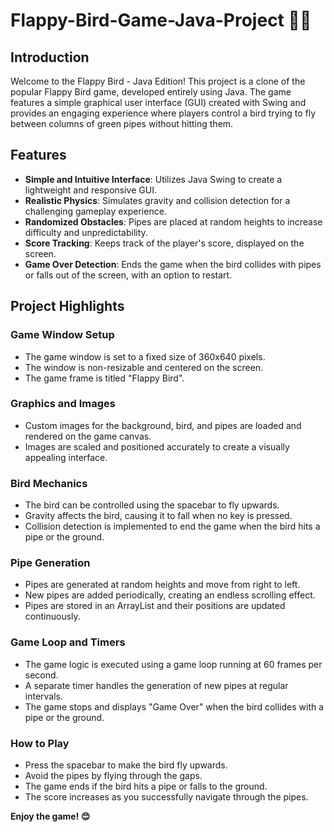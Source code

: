 # Flappy-Bird-Game-Java-Project 🐥🐤

## Introduction
Welcome to the Flappy Bird - Java Edition! This project is a clone of the popular Flappy Bird game, developed entirely using Java. The game features a simple graphical user interface (GUI) created with Swing and provides an engaging experience where players control a bird trying to fly between columns of green pipes without hitting them.

## Features
- **Simple and Intuitive Interface**: Utilizes Java Swing to create a lightweight and responsive GUI.
- **Realistic Physics**: Simulates gravity and collision detection for a challenging gameplay experience.
- **Randomized Obstacles**: Pipes are placed at random heights to increase difficulty and unpredictability.
- **Score Tracking**: Keeps track of the player's score, displayed on the screen.
- **Game Over Detection**: Ends the game when the bird collides with pipes or falls out of the screen, with an option to restart.

## Project Highlights
### Game Window Setup
- The game window is set to a fixed size of 360x640 pixels.
- The window is non-resizable and centered on the screen.
- The game frame is titled "Flappy Bird".

### Graphics and Images
- Custom images for the background, bird, and pipes are loaded and rendered on the game canvas.
- Images are scaled and positioned accurately to create a visually appealing interface.

### Bird Mechanics
- The bird can be controlled using the spacebar to fly upwards.
- Gravity affects the bird, causing it to fall when no key is pressed.
- Collision detection is implemented to end the game when the bird hits a pipe or the ground.

### Pipe Generation
- Pipes are generated at random heights and move from right to left.
- New pipes are added periodically, creating an endless scrolling effect.
- Pipes are stored in an ArrayList and their positions are updated continuously.

### Game Loop and Timers
- The game logic is executed using a game loop running at 60 frames per second.
- A separate timer handles the generation of new pipes at regular intervals.
- The game stops and displays "Game Over" when the bird collides with a pipe or the ground.

### How to Play
- Press the spacebar to make the bird fly upwards.
- Avoid the pipes by flying through the gaps.
- The game ends if the bird hits a pipe or falls to the ground.
- The score increases as you successfully navigate through the pipes.

**Enjoy the game! 😊**
